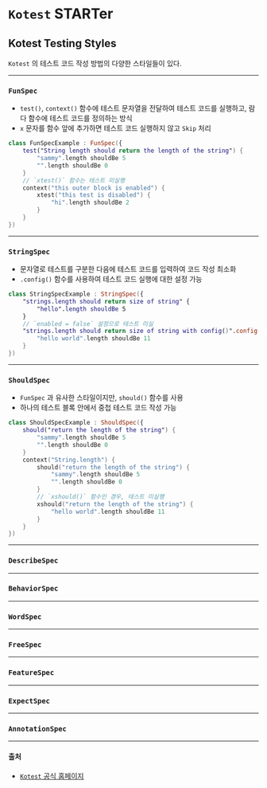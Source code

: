 # `Kotest` STARTer

## Kotest Testing Styles

`Kotest` 의 테스트 코드 작성 방법의 다양한 스타일들이 있다.

---

### `FunSpec`

- `test()`, `context()` 함수에 테스트 문자열을 전달하여 테스트 코드를 실행하고, 람다 함수에 테스트 코드를 정의하는 방식
- `x` 문자를 함수 앞에 추가하면 테스트 코드 실행하지 않고 `Skip` 처리

```kotlin
class FunSpecExample : FunSpec({
    test("String length should return the length of the string") {
        "sammy".length shouldBe 5
        "".length shouldBe 0
    }
    // `xtest()` 함수는 테스트 미실행 
    context("this outer block is enabled") {
        xtest("this test is disabled") {
            "hi".length shouldBe 2
        }
    }
})
```

---

### `StringSpec`

- 문자열로 테스트를 구분한 다음에 테스트 코드를 입력하여 코드 작성 최소화
- `.config()` 함수를 사용하여 테스트 코드 실행에 대한 설정 가능

```kotlin
class StringSpecExample : StringSpec({
    "strings.length should return size of string" {
        "hello".length shouldBe 5
    }
    // `enabled = false` 설정으로 테스트 미실
    "strings.length should return size of string with config()".config(enabled = false, invocations = 3) {
        "hello world".length shouldBe 11
    }
})
```

---

### `ShouldSpec`

- `FunSpec` 과 유사한 스타일이지만, `should()` 함수를 사용
- 하나의 테스트 블록 안에서 중첩 테스트 코드 작성 가능

```kotlin
class ShouldSpecExample : ShouldSpec({
    should("return the length of the string") {
        "sammy".length shouldBe 5
        "".length shouldBe 0
    }
    context("String.length") {
        should("return the length of the string") {
            "sammy".length shouldBe 5
            "".length shouldBe 0
        }
        // `xshould()` 함수인 경우, 테스트 미실행 
        xshould("return the length of the string") {
            "hello world".length shouldBe 11
        }
    }
})
```

---

### `DescribeSpec`

---

### `BehaviorSpec`

---

### `WordSpec`

---

### `FreeSpec`

---

### `FeatureSpec`

---

### `ExpectSpec`

---

### `AnnotationSpec`

---

#### 출처 
- [`Kotest` 공식 홈페이지](https://kotest.io/)